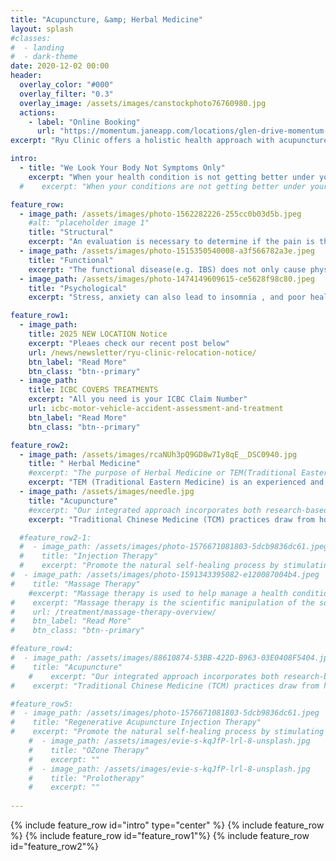 ```yaml
---
title: "Acupuncture, &amp; Herbal Medicine"
layout: splash
#classes:
#  - landing
#  - dark-theme
date: 2020-12-02 00:00
header:
  overlay_color: "#000"
  overlay_filter: "0.3"
  overlay_image: /assets/images/canstockphoto76760980.jpg
  actions:
    - label: "Online Booking"
      url: "https://momentum.janeapp.com/locations/glen-drive-momentum-therapeutics-health-care-clinic/book#/staff_member/139"
excerpt: "Ryu Clinic offers a holistic health approach with acupuncture, massage therapy and herbal medicine services. We are conveniently located in downtown Port Moody. The conditions we treat include pain management, TCM psychology, pediatrics, gynecology, and immune-related health issues."

intro:
  - title: "We Look Your Body Not Symptoms Only"
    excerpt: "When your health condition is not getting better under your current treatment approach, consider a holistic approach. We aim at correcting the balance of your body and improving your health as a whole. It can be an alternative or complementary treatment for you. We believe treatments should be proven, effective, and safe. And we do our best to find the most effective plan to treat the condition you have. Many illnesses, especially chronic health conditions, are structural, functional, and/or psychological problems."
  #    excerpt: "When your conditions are not getting better under your current treatment approach, consider a holistic approach. We aim at correcting the balance of your body and improving your health as a whole. We do our best to find the most effective plan to treat your health condition. We believe treatments should be proven, effective, and safe. Many illnesses, especially chronic health conditions, are structural, functional, and/or psychological problems."

feature_row:
  - image_path: /assets/images/photo-1562282226-255cc0b03d5b.jpeg
    #alt: "placeholder image 1"
    title: "Structural"
    excerpt: "An evaluation is necessary to determine if the pain is the result of a musculoskeletal injury or part of a systemic problem."
  - image_path: /assets/images/photo-1515350540008-a3f566782a3e.jpeg
    title: "Functional"
    excerpt: "The functional disease(e.g. IBS) does not only cause physical suffering but also has a great impact on people's quality of life."
  - image_path: /assets/images/photo-1474149609615-ce5628f98c80.jpeg
    title: "Psychological"
    excerpt: "Stress, anxiety can also lead to insomnia , and poor health is just one side effect from lack of sleep."

feature_row1:
  - image_path:
    title: 2025 NEW LOCATION Notice
    excerpt: "Pleaes check our recent post below"
    url: /news/newsletter/ryu-clinic-relocation-notice/
    btn_label: "Read More"
    btn_class: "btn--primary"
  - image_path:
    title: ICBC COVERS TREATMENTS
    excerpt: "All you need is your ICBC Claim Number"
    url: icbc-motor-vehicle-accident-assessment-and-treatment
    btn_label: "Read More"
    btn_class: "btn--primary"

feature_row2:
  - image_path: /assets/images/rcaNUh3pQ9GD8w7Iy8qE__DSC0940.jpg
    title: " Herbal Medicine"
    #excerpt: "The purpose of Herbal Medicine or TEM(Traditional Eastern Medicine), TCM(Traditional Chinese Medicine) is to recover the natural balance of your body. It can not only enhance recuperative power, immunity and physical and emotional health but also improve overall function and well-being."
    excerpt: "TEM (Traditional Eastern Medicine) is an experienced and wholistic technique under the umbrella of TCM practices. It involves a personalized herbal medicine based on the accumulated health data for thousands of years. It is used to enhance our recuperative power, immunity, and physical and emotional health and improve our overall function and well-being. It is employed to treat over one-quarter of the world's population. [Jiman Ryu (R.Ac. R.TCM.P.)](/about/teams) is a registered TCM practitioner with [CTCMA](https://www.ctcma.bc.ca/). Jiman is trained and experienced in treating patients across variability from simple cold symptoms to serious and complex health conditions."
  - image_path: /assets/images/needle.jpg
    title: "Acupuncture"
    #excerpt: "Our integrated approach incorporates both research-based and time-tested treatments combining Chinese medicine, acupuncture, acupoint-injection and functional medicine. Rather than taking a traditional disease-centred focus, we address the underlying causes of disease using a patient-centred approach addressing the whole person, not just an isolated set of symptoms."
    excerpt: "Traditional Chinese Medicine (TCM) practices draw from holistic Eastern healing techniques. Acupuncture is the most common technique used. It improves health and stimulates the body’s natural healing mechanisms by stimulating acupressure points/meridians using a fine, sterile needle. Pressure, heat, or electrical stimulation may further enhance the effects. You do not need a physician’s referral to attend acupuncture sessions. ICBC allows Acupuncturists in BC to directly bill for treatments provided to patients who have sustained injuries in a motor vehicle accident. Some extended health plans may cover the cost of the treatment as well. Please review your private insurance plan for more details."

  #feature_row2-1:
  #  - image_path: /assets/images/photo-1576671081803-5dcb9836dc61.jpeg
  #    title: "Injection Therapy"
  #    excerpt: "Promote the natural self-healing process by stimulating specific anatomic sites with injection. Various types of injections available. Acupoint-Acupuncture, Ashi points, Trigger Point/Myofacial-Muscle and fascia, Regenerative-TCM Bone Pecking techniques"
#  - image_path: /assets/images/photo-1591343395082-e120087004b4.jpeg
#    title: "Massage Therapy"
    #excerpt: "Massage therapy is used to help manage a health condition or enhance wellness. It involves manipulating the soft tissues of the body."
#    excerpt: "Massage therapy is the scientific manipulation of the soft tissues of the body. The treatment includes primarily manual techniques such as applying fixed or movable pressure, holding and moving muscles and body tissues. The purpose is to rehabilitate the body's physical function, relieve pain, and promote health and well-being. Yeonha Kim (R.Ac. RMT) is a trained Registered Massage Therapist (RMT) with [CMTBC](https://cmtbc.ca/). She has years of experience, and she is passionate about her work in massage therapy."
#    url: /treatment/massage-therapy-overview/
#    btn_label: "Read More"
#    btn_class: "btn--primary"

#feature_row4:
#  - image_path: /assets/images/88610874-53BB-422D-B963-03E0408F5404.jpeg
#    title: "Acupuncture"
    #    excerpt: "Our integrated approach incorporates both research-based and time-tested treatments combining Chinese medicine, acupuncture, acupoint-injection and functional medicine. Rather than taking a traditional disease-centred focus, we address the underlying causes of disease using a patient-centred approach addressing the whole person, not just an isolated set of symptoms."
#    excerpt: "Traditional Chinese Medicine (TCM) practices draw from holistic Eastern healing techniques. Acupuncture is the most common technique used. It improves health and stimulates the body’s natural healing mechanisms by stimulating acupressure points/meridians using a fine, sterile needle. Pressure, heat, or electrical stimulation may further enhance the effects. You do not need a physician’s referral to attend acupuncture sessions. ICBC allows Acupuncturists in BC to directly bill for treatments provided to patients who have sustained injuries in a motor vehicle accident. Some extended health plans may cover the cost of the treatment as well. Please review your private insurance plan for more details."

#feature_row5:
#  - image_path: /assets/images/photo-1576671081803-5dcb9836dc61.jpeg
#    title: "Regenerative Acupuncture Injection Therapy"
#    excerpt: "Promote the natural self-healing process by stimulating specific anatomic sites with injection."
    #  - image_path: /assets/images/evie-s-kqJfP-lrl-8-unsplash.jpg
    #    title: "OZone Therapy"
    #    excerpt: ""
    #  - image_path: /assets/images/evie-s-kqJfP-lrl-8-unsplash.jpg
    #    title: "Prolotherapy"
    #    excerpt: ""
    
---
```


{% include feature_row id="intro" type="center" %}
{% include feature_row %}
{% include feature_row id="feature_row1"%}
{% include feature_row id="feature_row2"%}
